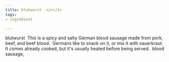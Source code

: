 ```yaml
---
title: blutwurst  <i></i>
tags:
- ingredient

---
```

blutwurst  This is a spicy and salty German blood sausage made from pork, beef, and beef blood.  Germans like to snack on it, or mix it with sauerkraut.  It comes already cooked, but it's usually heated before being served.  blood sausage,
